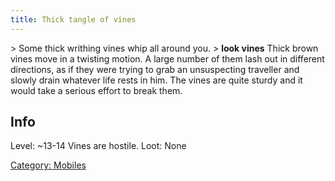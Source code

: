 ```yaml
---
title: Thick tangle of vines
---
```


\> Some thick writhing vines whip all around you.
\> **look vines**
Thick brown vines move in a twisting motion. A large number of them lash
out
in different directions, as if they were trying to grab an
unsuspecting
traveller and slowly drain whatever life rests in him. The vines are
quite
sturdy and it would take a serious effort to break them.

## Info

Level: ~13-14
Vines are hostile.
Loot: None

[Category: Mobiles](Category:_Mobiles "wikilink")